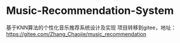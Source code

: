 # Music-Recommendation-System
基于KNN算法的个性化音乐推荐系统设计及实现
项目转移到gitee，地址：https://gitee.com/Zhang_Chaojie/music_recommendation
